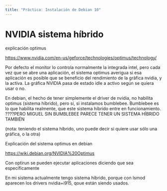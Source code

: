 ```yaml
---
title: "Práctica: Instalación de Debian 10"
---
```


# NVIDIA sistema híbrido

explicación optimus

https://www.nvidia.com/en-us/geforce/technologies/optimus/technology/

Por defecto el monitor lo controla normalmente la integrada intel, pero cada vez que se abre una aplicación, el sistema optimus averigua si esa aplicación es posible que se beneficio del rendimiento de la gráfica nvidia, y la activa. La gráfica NVIDIA pasa de estado idle a activo según se quiera usar o no.



En debian, el hecho de tener simplemente el driver de nvidia, no habilita optimus (sistema híbrido), pero sí, si instalamos bumblebee. Bumblebee es lo que habilita realmente, que este sistema híbrido entre en funcionamiento. ????PERO MIGUEL SIN BUMBLEBEE PARECE TENER UN SISTEMA HÍBRIDO TAMBIÉN


(nota: teniendo el sistema híbrido, uno puede decir si quiere usar sólo una gráfica, o la otra)



Explicación del sistema optimus en debian

https://wiki.debian.org/NVIDIA%20Optimus

Con optirun se pueden ejecutar aplicaciones diciendo que sea específicamente


En mi sistema actualmente tengo sistema híbrido, porque con lsmod aparecen los drivers nvidia+i915, qoue están siendo usados.



